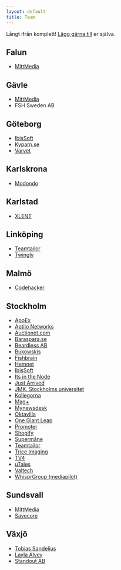 ```yaml
---
layout: default
title: Team
---
```


Långt ifrån komplett! [Lägg gärna till](https://github.com/rails-se/rails-se.github.com/edit/master/directory.md) er själva.

<!--

  Håll gärna bokstavsordning på orter, sen team, sen personer (förnamn, sen efternamn).

  Jekyll/Maruku är dåligt på nästlade listor, därav vanlig HTML. :(

-->

## Falun

<ul>
  <li>
    <a href="http://dev.mittmedia.se">MittMedia</a>
  </li>
</ul>

## Gävle

<ul>
  <li>
    <a href="http://dev.mittmedia.se">MittMedia</a>
  </li>

  <li>
    <a>FSH Sweden AB</a>
  </li>
</ul>

## Göteborg

<ul>
  <li>
    <a href="http://www.ibissoft.se">IbisSoft</a>
  </li>

  <li>
    <a href="http://kyparn.se">Kyparn.se</a>
  </li>

  <li>
    <a href="http://varvet.se">Varvet</a>
  </li>
</ul>

## Karlskrona

<ul>
  <li>
    <a href="http://modondo.com">Modondo</a>
  </li>
</ul>

## Karlstad

<ul>
  <li>
    <a href="http://xlent.se">XLENT</a>
  </li>
</ul>

## Linköping

<ul>
  <li>
    <a href="https://www.teamtailor.com">Teamtailor</a>
  </li>
  <li>
    <a href="http://www.twingly.com">Twingly</a>
  </li>
</ul>

## Malmö
<ul>
  <li>
    <a href="http://www.codehacker.se">Codehacker</a>
  </li>
</ul>

## Stockholm

<ul>
  <li>
    <a href="http://www.apoex.se.">ApoEx</a>
  </li>

  <li>
    <a href="http://www.aptilo.com">Aptilo Networks</a>
  </li>

  <li>
    <a href="https://auctionet.com">Auctionet.com</a>
  </li>

  <li>
    <a href="https://baraspara.se/">Baraspara.se</a>
  </li>

  <li>
    <a href="https://github.com/beardlesshq">Beardless AB</a>
  </li>

  <li>
    <a href="http://bukowskis.com">Bukowskis</a>
  </li>

  <li>
    <a href="https://fishbrain.com">Fishbrain</a>
  </li>

  <li>
    <a href="http://www.hemnet.se">Hemnet</a>
  </li>

  <li>
    <a href="http://www.ibissoft.se">IbisSoft</a>
  </li>

  <li>
    <a href="http://www.itsinthenode.com">Its in the Node</a>
  </li>

  <li>
    <a href="http://justarrived.se">Just Arrived</a>
  </li>

  <li>
    <a href="http://www.jmkplay.se">JMK, Stockholms universitet</a>
  </li>

  <li>
    <a href="http://www.kollegorna.se">Kollegorna</a>
  </li>

  <li>
    <a href="http://www.magplus.com">Mag+</a>
  </li>

  <li>
    <a href="http://www.mynewsdesk.com">Mynewsdesk</a>
  </li>

  <li>
    <a href="http://oktavilla.se">Oktavilla</a>
  </li>

  <li>
    <a href="http://onegiantleap.se">One Giant Leap</a>
  </li>

  <li>
    <a href="http://www.promoterapp.com">Promoter</a>
  </li>

  <li>
    <a href="https://www.shopify.com/">Shopify</a>
  </li>

  <li>
    <a href="mailto:peter@lind.be">Supermåne</a>
  </li>

  <li>
    <a href="http://www.teamtailor.com">Teamtailor</a>
  </li>

  <li>
    <a href="http://www.triceimaging.com/">Trice Imaging</a>
  </li>

  <li>
    <a href="http://www.tv4.se/">TV4</a>
  </li>

  <li>
    <a href="http://utales.com/">uTales</a>
  </li>

  <li>
    <a href="http://www.valtech.se">Valtech</a>
  </li>

  <li>
    <a href="http://whisprgroup.com">WhisprGroup (mediapilot)</a>
  </li>
</ul>

## Sundsvall

<ul>
  <li>
    <a href="http://dev.mittmedia.se">MittMedia</a>
  </li>

  <li>
    <a href="http://savecore.se">Savecore</a>
  </li>
</ul>

## Växjö

<ul>
  <li>
    <a href="http://sandeli.us">Tobias Sandelius</a>
  </li>

  <li>
    <a href="http://midnightoil.se/">Layla Alvey</a>
  </li>

  <li>
    <a href="http://standout.se/">Standout AB</a>
  </li>
</ul>
